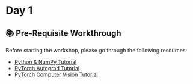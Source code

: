 # Day 1

## 📚 Pre-Requisite Workthrough

Before starting the workshop, please go through the following resources:

- [Python & NumPy Tutorial](https://cs231n.github.io/python-numpy-tutorial/)
- [PyTorch Autograd Tutorial](https://pytorch.org/tutorials/beginner/basics/autogradqs_tutorial.html)
- [PyTorch Computer Vision Tutorial](https://www.learnpytorch.io/03_pytorch_computer_vision/)

